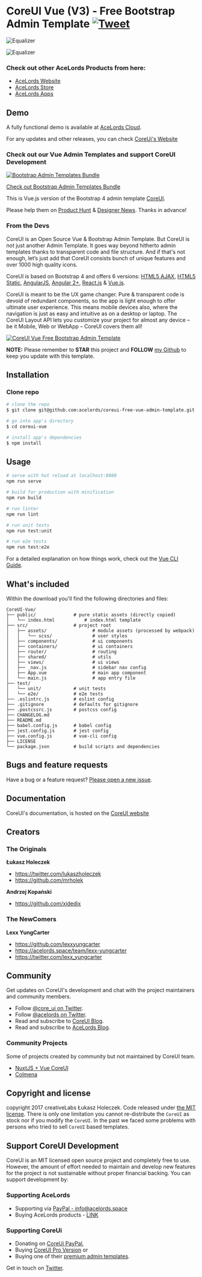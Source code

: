 # CoreUI Vue (V3) - Free Bootstrap Admin Template [![Tweet](https://img.shields.io/twitter/url/http/shields.io.svg?style=social)](https://twitter.com/intent/tweet?text=CoreUI%20-%20Free%20Vue%20Admin%20Template%20&url=https://github.com/acelords/coreui-free-vue-admin-template/&hashtags=bootstrap,admin,template,dashboard,panel,free,vue,acelordsProducts)

![Equalizer](https://github.com/acelords/coreui-free-vue-admin-template/blob/master/Screenshot1.png)

![Equalizer](https://github.com/acelords/coreui-free-vue-admin-template/blob/master/Screenshot2.png)

### Check out other AceLords Products from here:
- [AceLords Website](https://www.acelords.space)
- [AceLords Store](https://store.acelords.space)
- [AceLords Apps](https://apps.acelords.space)

## Demo
A fully functional demo is available at [AceLords Cloud](https://coreui.acelords.space).

For any updates and other releases, you can check [CoreUi's Website](http://coreui.io)

### Check out our Vue Admin Templates and support CoreUI Development

[![Bootstrap Admin Templates Bundle](https://genesisui.com/img/bundle2.png)](https://genesisui.com/bundle.html?support=1)

[Check out Bootstrap Admin Templates Bundle](https://genesisui.com/bundle.html?support=1)

This is Vue.js version of the Bootstrap 4 admin template [CoreUI](https://github.com/coreui/coreui-free-bootstrap-admin-template).

Please help them on [Product Hunt](https://www.producthunt.com/posts/coreui-open-source-bootstrap-4-admin-template-with-angular-2-react-js-vue-js-support) & [Designer News](https://www.designernews.co/stories/81127). Thanks in advance!

### From the Devs
CoreUI is an Open Source Vue & Bootstrap Admin Template. But CoreUI is not just another Admin Template. It goes way beyond hitherto admin templates thanks to transparent code and file structure. And if that's not enough, let’s just add that CoreUI consists bunch of unique features and over 1000 high quality icons.

CoreUI is based on Bootstrap 4 and offers 6 versions: [HTML5 AJAX](https://github.com/coreui/coreui-free-bootstrap-admin-template-ajax), [HTML5 Static](https://github.com/coreui/coreui-free-bootstrap-admin-template), [AngularJS](https://github.com/mrholek/CoreUI-AngularJS), [Angular 2+](https://github.com/coreui/coreui-free-angular-admin-template), [React.js](https://github.com/coreui/coreui-free-react-admin-template) & [Vue.js](https://github.com/coreui/coreui-free-vue-admin-template).

CoreUI is meant to be the UX game changer. Pure & transparent code is devoid of redundant components, so the app is light enough to offer ultimate user experience. This means mobile devices also, where the navigation is just as easy and intuitive as on a desktop or laptop. The CoreUI Layout API lets you customize your project for almost any device – be it Mobile, Web or WebApp – CoreUI covers them all!

[![CoreUI Vue Free Bootstrap Admin Template](http://coreui.io/assets/img/coreui.png "CoreUI Vue Free Bootstrap Admin Template")](http://coreui.io)

**NOTE:** Please remember to **STAR** this project and **FOLLOW** [my Github](https://github.com/coreui) to keep you update with this template.

## Installation

### Clone repo

``` bash
# clone the repo
$ git clone git@github.com:acelords/coreui-free-vue-admin-template.git coreui-vue

# go into app's directory
$ cd coreui-vue

# install app's dependencies
$ npm install
```

## Usage

``` bash
# serve with hot reload at localhost:8080
npm run serve

# build for production with minification
npm run build

# run linter
npm run lint

# run unit tests
npm run test:unit

# run e2e tests
npm run test:e2e

```

For a detailed explanation on how things work, check out the [Vue CLI Guide](https://cli.vuejs.org/guide/).

## What's included

Within the download you'll find the following directories and files:

```
CoreUI-Vue/
├── public/              # pure static assets (directly copied)
│   └── index.html           # index.html template
├── src/                 # project root
│   ├── assets/                 # module assets (processed by webpack)
│   │   └── scss/               # user styles
│   ├── components/             # ui components
│   ├── containers/             # ui containers
│   ├── router/                 # routing 
│   ├── shared/                 # utils
│   ├── views/                  # ui views
│   ├── _nav.js                 # sidebar nav config
│   ├── App.vue                 # main app component
│   └── main.js                 # app entry file
├── test/
│   └── unit/            # unit tests
│   └── e2e/             # e2e tests
├── .eslintrc.js         # eslint config
├── .gitignore           # defaults for gitignore
├── .postcssrc.js        # postcss config
├── CHANGELOG.md
├── README.md
├── babel.config.js      # babel config
├── jest.config.js       # jest config
├── vue.config.js        # vue-cli config
├── LICENSE
└── package.json         # build scripts and dependencies
```

## Bugs and feature requests

Have a bug or a feature request? [Please open a new issue](git@github.com:acelords/coreui-free-vue-admin-template.git/issues).

## Documentation

CoreUI's documentation, is hosted on the [CoreUI website](http://coreui.io/)

## Creators

### The Originals

**Łukasz Holeczek**

* <https://twitter.com/lukaszholeczek>
* <https://github.com/mrholek>

**Andrzej Kopański**

* <https://github.com/xidedix>
  
### The NewComers
**Lexx YungCarter**
- https://github.com/lexxyungcarter
- https://acelords.space/team/lexx-yungcarter
- https://twitter.com/lexx_yungcarter

## Community

Get updates on CoreUI's development and chat with the project maintainers and community members.

- Follow [@core_ui on Twitter](https://twitter.com/core_ui).
- Follow [@acelords on Twitter](https://twitter.com/acelords).
- Read and subscribe to [CoreUI Blog](https://coreui.ui/blog/).
- Read and subscribe to [AceLords Blog](https://acelords.space/blog/).

### Community Projects

Some of projects created by community but not maintained by CoreUI team.

* [NuxtJS + Vue CoreUI](https://github.com/muhibbudins/nuxt-coreui)
* [Colmena](https://github.com/colmena/colmena)

## Copyright and license

copyright 2017 creativeLabs Łukasz Holeczek. Code released under [the MIT license](https://github.com/coreui/coreui-free-vue-admin-template/blob/master/LICENSE).
There is only one limitation you cannot re-distribute the `CoreUI` as stock nor if you modify the `CoreUI`. In the past we faced some problems with persons who tried to sell `CoreUI` based templates.

## Support CoreUI Development
CoreUI is an MIT licensed open source project and completely free to use. However, the amount of effort needed to maintain and develop new features for the project is not sustainable without proper financial backing. You can support development by: 

### Supporting AceLords
- Supporting via [PayPal - info@acelords.space](https://www.paypal.com)
- Buying AceLords products - [LINK](https://store.acelords.space)

### Supporting CoreUi
- Donating on [CoreUi PayPal](https://www.paypal.me/holeczek), 
- Buying [CoreUI Pro Version](https://coreui.io/pro) or 
- Buying one of their [premium admin templates](https://genesisui.com/?support=1).

Get in touch on [Twitter](https://twitter.com/acelords).
